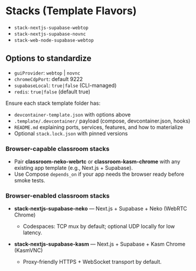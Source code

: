# Stacks (Template Flavors)

- `stack-nextjs-supabase-webtop`
- `stack-nextjs-supabase-novnc`
- `stack-web-node-supabase-webtop`

## Options to standardize
- `guiProvider`: `webtop` | `novnc`
- `chromeCdpPort`: default 9222
- `supabaseLocal`: `true|false` (CLI-managed)
- `redis`: `true|false` (default true)

Ensure each stack template folder has:

- `devcontainer-template.json` with options above
- `.template/.devcontainer/` payload (compose, devcontainer.json, hooks)
- `README.md` explaining ports, services, features, and how to materialize
- Optional `stack.lock.json` with pinned versions

### Browser-capable classroom stacks
- Pair **classroom-neko-webrtc** or **classroom-kasm-chrome** with any existing app template (e.g., Next.js + Supabase).
- Use Compose `depends_on` if your app needs the browser ready before smoke tests.

### Browser-enabled classroom stacks

- **stack-nextjs-supabase-neko** — Next.js + Supabase + Neko (WebRTC Chrome)
  - Codespaces: TCP mux by default; optional UDP locally for low latency.

- **stack-nextjs-supabase-kasm** — Next.js + Supabase + Kasm Chrome (KasmVNC)
  - Proxy-friendly HTTPS + WebSocket transport by default.
